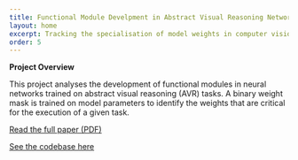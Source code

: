 ```yaml
---
title: Functional Module Develpment in Abstract Visual Reasoning Networks 
layout: home
excerpt: Tracking the specialisation of model weights in computer vision networks
order: 5
---
```



**Project Overview**

This project analyses the development of functional modules in neural networks trained on abstract visual reasoning (AVR) tasks. A binary weight mask is trained on model parameters to identify the weights that are critical for the execution of a given task. 


[Read the full paper (PDF)](/assets/docs/functional_modules.pdf)

[See the codebase here](https://github.com/IyngkarranKumar/AVR-functional-modularity/tree/main)

